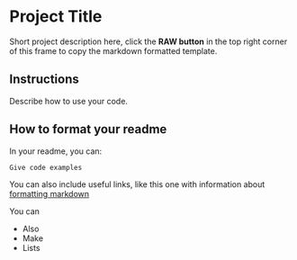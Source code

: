 # Project Title

Short project description here, click the **RAW button** in the top right corner of this frame to copy the markdown formatted template.

## Instructions

Describe how to use your code.

## How to format your readme

In your readme, you can:
```
Give code examples
```

You can also include useful links, like this one with information about [formatting markdown](https://help.github.com/en/articles/basic-writing-and-formatting-syntax)

You can
- Also
- Make
- Lists